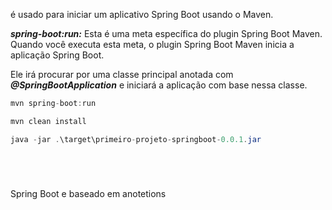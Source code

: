 é usado para iniciar um aplicativo Spring Boot usando o Maven. 

***spring-boot:run:*** Esta é uma meta específica do plugin Spring Boot Maven. Quando você executa esta meta, o plugin Spring Boot Maven inicia a aplicação Spring Boot. 

Ele irá procurar por uma classe principal anotada com ***@SpringBootApplication*** e iniciará a aplicação com base nessa classe.

```java
mvn spring-boot:run
```

```java
mvn clean install
```

```java
java -jar .\target\primeiro-projeto-springboot-0.0.1.jar
```

```java

```
```java

```

```java

```

```java

```
Spring Boot e baseado em anotetions 
```java

```

```java

```

```java

```

```java

```

```java

```

```java

``` 

```java

```

```java

```

```java

```

